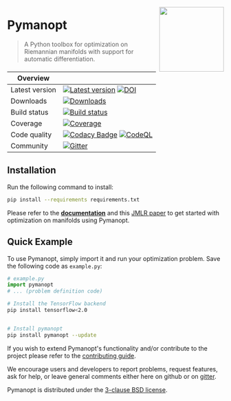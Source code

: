 <a href="https://pymanopt.org"><img src="docs/logo.png?raw=true" width="150" align="right"/></a>

# Pymanopt

> A Python toolbox for optimization on Riemannian manifolds with support for
> automatic differentiation.

| Overview       |                                                                                                                                                                                                                                                                                                                                                                                                                    |
| -------------- | ------------------------------------------------------------------------------------------------------------------------------------------------------------------------------------------------------------------------------------------------------------------------------------------------------------------------------------------------------------------------------------------------------------------ |
| Latest version | [![Latest version](https://badge.fury.io/py/pymanopt.svg)](https://badge.fury.io/py/pymanopt) [![DOI](https://zenodo.org/badge/DOI/10.5281/zenodo.7500014.svg)](https://doi.org/10.5281/zenodo.7500014)                                                                                                                                                                                                            |
| Downloads      | [![Downloads](https://static.pepy.tech/personalized-badge/pymanopt?period=total&units=international_system&left_color=grey&right_color=green&left_text=Downloads)](https://pepy.tech/project/pymanopt)                                                                                                                                                                                                             |
| Build status   | [![Build status](https://github.com/pymanopt/pymanopt/actions/workflows/run_tests.yml/badge.svg)](https://github.com/pymanopt/pymanopt/actions/workflows/run_tests.yml)                                                                                                                                                                                                                                            |
| Coverage       | [![Coverage](https://coveralls.io/repos/github/pymanopt/pymanopt/badge.svg?branch=master)](https://coveralls.io/github/pymanopt/pymanopt?branch=master)                                                                                                                                                                                                                                                            |
| Code quality   | [![Codacy Badge](https://app.codacy.com/project/badge/Grade/6de2ef56791d4c3b8eb991f66e250a28)](https://www.codacy.com/gh/pymanopt/pymanopt/dashboard?utm_source=github.com&utm_medium=referral&utm_content=pymanopt/pymanopt&utm_campaign=Badge_Grade) [![CodeQL](https://github.com/pymanopt/pymanopt/actions/workflows/codeql.yml/badge.svg)](https://github.com/pymanopt/pymanopt/actions/workflows/codeql.yml) |
| Community      | [![Gitter](https://badges.gitter.im/pymanopt/pymanopt.svg)](https://gitter.im/pymanopt/pymanopt?utm_source=badge&utm_medium=badge&utm_campaign=pr-badge&utm_content=badge)                                                                                                                                                                                                                                         |

## Installation


Run the following command to install:
```bash
pip install --requirements requirements.txt
```



Please refer to the **[documentation](https://pymanopt.org/docs/)** and this
[JMLR paper](http://www.jmlr.org/papers/v17/16-177.html) to get started with
optimization on manifolds using Pymanopt.

## Quick Example


To use Pymanopt, simply import it and run your optimization problem. Save the following code as `example.py`:


```python
# example.py
import pymanopt
# ... (problem definition code)
```




```bash
# Install the TensorFlow backend
pip install tensorflow<2.0


# Install pymanopt
pip install pymanopt --update


```



If you wish to extend Pymanopt's functionality and/or contribute to the project
please refer to the [contributing guide](CONTRIBUTING.md).

We encourage users and developers to report problems, request features,
ask for help, or leave general comments either here on github or on
[gitter](https://gitter.im/pymanopt/pymanopt).

Pymanopt is distributed under the [3-clause BSD license](LICENSE).

